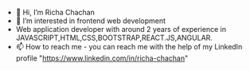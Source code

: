 - 👋 Hi, I’m Richa Chachan
- 👀 I’m interested in frontend web development
- Web application developer with around 2 years of experience in JAVASCRIPT,HTML,CSS,BOOTSTRAP,REACT.JS,ANGULAR.
- 📫 How to reach me - you can reach me with the help of my LinkedIn profile "https://www.linkedin.com/in/richa-chachan"

<!---
richa2762000/richa2762000 is a ✨ special ✨ repository because its `README.md` (this file) appears on your GitHub profile.
You can click the Preview link to take a look at your changes.
--->
